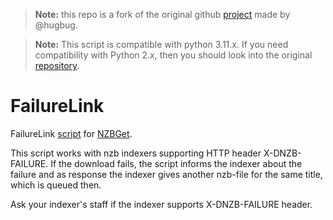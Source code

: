 > **Note:** this repo is a fork of the original github [project](https://github.com/nzbget/FailureLink)
> made by @hugbug.

> **Note:** This script is compatible with python 3.11.x. 
> If you need compatibility with Python 2.x, then you should look into the original [repository](https://github.com/nzbget/FailureLink).

# FailureLink
FailureLink [script](https://nzbget.com/documentation/post-processing-scripts/) for [NZBGet](https://nzbget.com).

This script works with nzb indexers supporting HTTP header X-DNZB-FAILURE. If the download fails, the script informs the indexer about the failure and as response the indexer gives another nzb-file for the same title, which is queued then.

Ask your indexer's staff if the indexer supports X-DNZB-FAILURE header.
